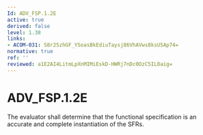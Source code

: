 ```yaml
---
Id: ADV_FSP.1.2E
active: true
derived: false
level: 1.38
links:
- ACOM-031: S8r25zhGF_YSoasBkEdiuTaysj86VhAVws8ksU5Ap74=
normative: true
ref: ''
reviewed: a1E2AI4LitmLpXnMIMiEskD-HWRj7nDc0OzC5IL8aig=
---
```


# ADV_FSP.1.2E

The evaluator shall determine that the functional specification is an accurate and complete instantiation of the SFRs.
